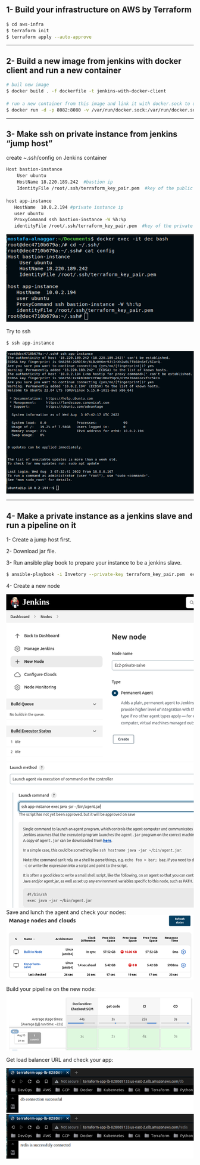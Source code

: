 ## 1- Build your infrastructure on AWS by Terraform
```bash
$ cd aws-infra
$ terraform init
$ terraform apply --auto-approve
```
---

## 2- Build a new image from jenkins with docker client and run a new container

```bash
# buil new image
$ docker build . -f dockerfile -t jenkins-with-docker-client

# run a new container from this image and link it with docker.sock to use docker inside the jenkins master
$ docker run -d -p 8082:8080 -v /var/run/docker.sock:/var/run/docker.sock jenkins-with-docker-client
```

---

## 3- Make ssh on private instance from jenkins “jump host”

create ~.ssh/config on Jenkins container

```bash
Host bastion-instance
    User ubuntu
    HostName 18.220.189.242  #bastion ip
    IdentityFile /root/.ssh/terraform_key_pair.pem  #key of the public instance

host app-instance
   HostName  10.0.2.194 #private instance ip
   user ubuntu
   ProxyCommand ssh bastion-instance -W %h:%p
   identityFile /root/.ssh/terraform_key_pair.pem  #key of the private instance
```

<p align="center"> <img src="images/Untitled 3.png"/> </p>

Try to ssh 

```bash
$ ssh app-instance
```

<img src="images/Untitled 4.png"/>

---

## 4- Make a private instance as a jenkins slave and run a pipeline on it

1- Create a jump host first. <p>
2- Download jar file.<p>
3- Run ansible play book to prepare your instance to be a jenkins slave.

```bash
$ ansible-playbook -i Invetory --private-key terraform_key_pair.pem  ec2_slave_playbook.yml
```

4- Create a new node

<img src="images/Untitled 6.png"/>
<img src="images/Untitled 5.png"/>
Save and lunch the agent and check your nodes:
<img src="images/Untitled 7.png"/>

Build your pipeline on the new node: 
<img src="images/Untitled 10.png"/>

Get load balancer URL and check your app:

<img src="images/Untitled 8.png"/>
<img src="images/Untitled 9.png"/>